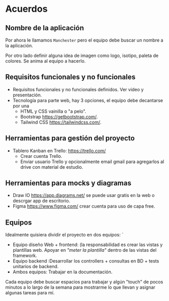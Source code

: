 # Acuerdos

## Nombre de la aplicación

Por ahora le llamamos `Manchester` pero el equipo debe buscar un nombre a la 
aplicación.

Por otro lado definir alguna idea de imagen como logo, isotipo, paleta de
colores. Se anima al equipo a hacerlo.

## Requisitos funcionales y no funcionales
- Requisitos funcionales y no funcionales definidos. Ver video y presentación.
- Tecnología para parte web, hay 3 opciones, el equipo debe decantarse por una
	- HTML y CSS vainilla o "a pelo".
	- Bootstrap https://getbootstrap.com/.
	- Tailwind CSS https://tailwindcss.com/.

## Herramientas para gestión del proyecto
- Tablero Kanban en Trello: https://trello.com/
  - Crear cuenta Trello.
  - Enviar usuario Trello y opcionalmente email gmail para agregarlos al drive
    con material de estudio.

## Herramientas para mocks y diagramas
- Draw IO https://app.diagrams.net/ se puede usar gratis en la web o descrgar app
  de escritorio.
- Figma https://www.figma.com/ crear cuenta para uso de capa free.


## Equipos

Idealmente quisiera dividir el proyecto en dos equipos:
`
- Equipo diseño Web + frontend: (la responsabilidad es crear las vistas y 
plantillas web. Apoyar en _"meter la plantilla"_ dentro de las vistas del
framework.
- Equipo backend :Desarrollar los controllers + consultas en BD + tests 
unitarios de backend.
- Ambos equipos: Trabajar en la documentación.

Cada equipo debe buscar espacios para trabajar y algún "touch" de pocos minutos
a lo largo de la semana para mostrarme lo que llevan y asignar algunas tareas 
para mí.